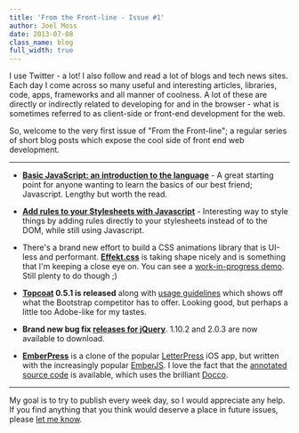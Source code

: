 ```yaml
---
title: 'From the Front-line - Issue #1'
author: Joel Moss
date: 2013-07-08
class_name: blog
full_width: true
---
```


I use Twitter - a lot! I also follow and read a lot of blogs and tech news sites. Each day I come across so many useful and interesting articles, libraries, code, apps, frameworks and all manner of coolness. A lot of these are directly or indirectly related to developing for and in the browser - what is sometimes referred to as client-side or front-end development for the web.

So, welcome to the very first issue of "From the Front-line"; a regular series of short blog posts which expose the cool side of front end web development.

---

 - **[Basic JavaScript: an introduction to the language](http://www.2ality.com/2013/06/basic-javascript.html)** - A great starting point for anyone wanting to learn the basics of our best friend; Javascript. Lengthy but worth the read.

 - **[Add rules to your Stylesheets with Javascript](http://davidwalsh.name/add-rules-stylesheets)** - Interesting way to style things by adding rules directly to your stylesheets instead of to the DOM, while still using Javascript.

 - There's a brand new effort to build a CSS animations library that is UI-less and performant. **[Effekt.css](https://github.com/h5bp/Effeckt.css)** is taking shape nicely and is something that I'm keeping a close eye on. You can see a [work-in-progress demo](http://h5bp.github.io/Effeckt.css/). Still plenty to do though ;)

 - **[Topcoat](http://topcoat.io) 0.5.1 is released** along with [usage guidelines](http://topcoat.io/topcoat/) which shows off what the Bootstrap competitor has to offer. Looking good, but perhaps a little too Adobe-like for my tastes.

 - **Brand new bug fix [releases for jQuery](http://blog.jquery.com/2013/07/03/jquery-1-10-2-and-2-0-3-released/)**.  1.10.2 and 2.0.3 are now available to download.

 - **[EmberPress](http://emberpress.eviltrout.com/)** is a clone of the popular [LetterPress](http://www.atebits.com/letterpress/) iOS app, but written with the increasingly popular [EmberJS](http://emberjs.com). I love the fact that the [annotated source code](http://emberpress.eviltrout.com/docs/emberpress.html) is available, which uses the brilliant [Docco](http://jashkenas.github.io/docco/).

---

My goal is to try to publish every week day, so I would appreciate any help. If you find anything that you think would deserve a place in future issues, please [let me know](mailto:jmoss@codio.com).